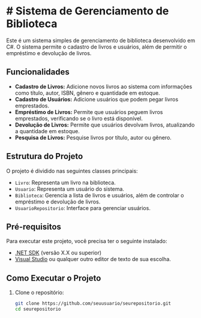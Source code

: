 # # Sistema de Gerenciamento de Biblioteca

Este é um sistema simples de gerenciamento de biblioteca desenvolvido em C#. O sistema permite o cadastro de livros e usuários, além de permitir o empréstimo e devolução de livros.

## Funcionalidades

- **Cadastro de Livros:** Adicione novos livros ao sistema com informações como título, autor, ISBN, gênero e quantidade em estoque.
- **Cadastro de Usuários:** Adicione usuários que podem pegar livros emprestados.
- **Empréstimo de Livros:** Permite que usuários peguem livros emprestados, verificando se o livro está disponível.
- **Devolução de Livros:** Permite que usuários devolvam livros, atualizando a quantidade em estoque.
- **Pesquisa de Livros:** Pesquise livros por título, autor ou gênero.

## Estrutura do Projeto

O projeto é dividido nas seguintes classes principais:

- `Livro`: Representa um livro na biblioteca.
- `Usuario`: Representa um usuário do sistema.
- `Biblioteca`: Gerencia a lista de livros e usuários, além de controlar o empréstimo e devolução de livros.
- `UsuarioRepositorio`: Interface para gerenciar usuários.

## Pré-requisitos

Para executar este projeto, você precisa ter o seguinte instalado:

- [.NET SDK](https://dotnet.microsoft.com/download) (versão X.X ou superior)
- [Visual Studio](https://visualstudio.microsoft.com/) ou qualquer outro editor de texto de sua escolha.

## Como Executar o Projeto

1. Clone o repositório:
   ```bash
   git clone https://github.com/seuusuario/seurepositorio.git
   cd seurepositorio

 

